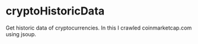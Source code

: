 # cryptoHistoricData
Get historic data of cryptocurrencies. In this I crawled coinmarketcap.com using jsoup.
